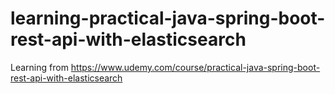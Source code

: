 # learning-practical-java-spring-boot-rest-api-with-elasticsearch
Learning from https://www.udemy.com/course/practical-java-spring-boot-rest-api-with-elasticsearch

